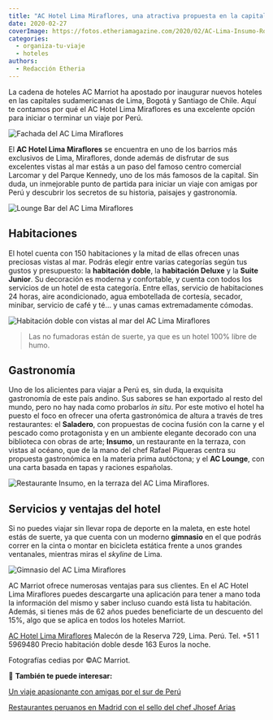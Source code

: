 ```yaml
---
title: "AC Hotel Lima Miraflores, una atractiva propuesta en la capital de Perú"
date: 2020-02-27
coverImage: https://fotos.etheriamagazine.com/2020/02/AC-Lima-Insumo-Rooftop.jpg
categories: 
  - organiza-tu-viaje
  - hoteles
authors: 
  - Redacción Etheria
---
```


La cadena de hoteles AC Marriot ha apostado por inaugurar nuevos hoteles en las 
capitales sudamericanas de Lima, Bogotá y Santiago de Chile. Aquí te contamos por qué el 
AC Hotel Lima Miraflores es una excelente opción para iniciar o terminar un viaje por 
Perú. 

![Fachada del AC Lima Miraflores](https://fotos.etheriamagazine.com/2020/02/AC_Lima-fachada-Miraflores.jpg "Fachada del AC Lima Miraflores.")

El **AC Hotel Lima Miraflores** se encuentra en uno de los barrios más exclusivos de 
Lima, Miraflores, donde además de disfrutar de sus excelentes vistas al mar estás a un 
paso del famoso centro comercial Larcomar y del Parque Kennedy, uno de los más famosos 
de la capital. Sin duda, un inmejorable punto de partida para iniciar un viaje con 
amigas por Perú y descubrir los secretos de su historia, paisajes y gastronomía. 

![Lounge Bar del AC Lima Miraflores](https://fotos.etheriamagazine.com/2020/02/AC-Lima-Lounge-bar.jpg "Lounge Bar.")

## Habitaciones

El hotel cuenta con 150 habitaciones y la mitad de ellas ofrecen unas preciosas vistas 
al mar. Podrás elegir entre varias categorías según tus gustos y presupuesto: la 
**habitación doble**, la **habitación Deluxe** y la **Suite Junior**. Su decoración es 
moderna y confortable, y cuenta con todos los servicios de un hotel de esta categoría. 
Entre ellas, servicio de habitaciones 24 horas, aire acondicionado, agua embotellada de 
cortesía, secador, minibar, servicio de café y té… y unas camas extremadamente cómodas. 

![Habitación doble con vistas al mar del AC Lima Miraflores](https://fotos.etheriamagazine.com/2020/02/AC-Lima-Habitación-con-vista-al-mar.jpg "Habitación doble con vistas al mar.")

> Las no fumadoras están de suerte, ya que es un hotel 100% libre de humo. 

## Gastronomía

Uno de los alicientes para viajar a Perú es, sin duda, la exquisita gastronomía de este 
país andino. Sus sabores se han exportado al resto del mundo, pero no hay nada como 
probarlos _in situ_. Por este motivo el hotel ha puesto el foco en ofrecer una oferta 
gastronómica de altura a través de tres restaurantes: el **Saladero**, con propuestas de 
cocina fusión con la carne y el pescado como protagonista y en un ambiente elegante 
decorado con una biblioteca con obras de arte; **Insumo**, un restaurante en la terraza, 
con vistas al océano, que de la mano del chef Rafael Piqueras centra su propuesta 
gastronómica en la materia prima autóctona; y el **AC Lounge**, con una carta basada en 
tapas y raciones españolas. 

![Restaurante Insumo, en la terraza del AC Lima Miraflores.](https://fotos.etheriamagazine.com/2020/02/AC-Lima-Insumo-Rooftop.jpg "Restaurante Insumo, en la terraza del AC Lima Miraflores.")

## Servicios y ventajas del hotel

Si no puedes viajar sin llevar ropa de deporte en la maleta, en este hotel estás de 
suerte, ya que cuenta con un moderno **gimnasio** en el que podrás correr en la cinta o 
montar en bicicleta estática frente a unos grandes ventanales, mientras miras el 
_skyline_ de Lima. 

![Gimnasio del AC Lima Miraflores](https://fotos.etheriamagazine.com/2020/02/AC-Lima-gimnasio.jpg "Gimnasio.")

AC Marriot ofrece numerosas ventajas para sus clientes. En el AC Hotel Lima Miraflores 
puedes descargarte una aplicación para tener a mano toda la información del mismo y 
saber incluso cuando está lista tu habitación. Además, si tienes más de 62 años puedes 
beneficiarte de un descuento del 15%, algo que se aplica en todos los hoteles Marriot. 

[AC Hotel Lima 
Miraflores](https://www.marriott.com/hotels/travel/limac-ac-hotel-lima-miraflores/) 
Malecón de la Reserva 729, Lima. Perú. Tel. +51 1 5969480 Precio habitación doble desde 
163 Euros la noche. 

Fotografías cedias por ©AC Marriot. 

📌 **También te puede interesar:** 

[Un viaje apasionante con amigas por el sur de 
Perú](https://etheriamagazine.com/2019/11/01/mujeres-que-viajan-solas-amigas-peru/) 

[Restaurantes peruanos en Madrid con el sello del chef Jhosef 
Arias](https://etheriamagazine.com/2022/01/24/restaurantes-peruanos-en-madrid-de-jhosef-arias/)
